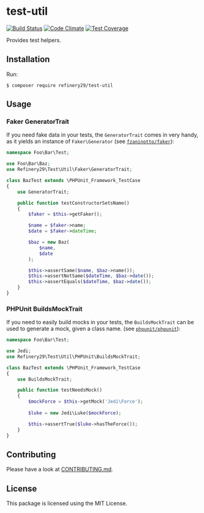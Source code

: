 # test-util

[![Build Status](https://travis-ci.org/refinery29/test-util.svg?branch=master)](https://travis-ci.org/refinery29/test-util)
[![Code Climate](https://codeclimate.com/github/refinery29/test-util/badges/gpa.svg)](https://codeclimate.com/github/refinery29/test-util)
[![Test Coverage](https://codeclimate.com/github/refinery29/test-util/badges/coverage.svg)](https://codeclimate.com/github/refinery29/test-util/coverage)

Provides test helpers.

## Installation

Run:

```
$ composer require refinery29/test-util
```

## Usage

### Faker GeneratorTrait

If you need fake data in your tests, the `GeneratorTrait` comes in very handy, as it
yields an instance of `Faker\Generator` (see [`fzaninotto/faker`](https://github.com/fzaninotto/Faker)):

```php
namespace Foo\Bar\Test;

use Foo\Bar\Baz;
use Refinery29\Test\Util\Faker\GeneratorTrait;

class BazTest extends \PHPUnit_Framework_TestCase
{
    use GeneratorTrait;

    public function testConstructorSetsName()
    {
        $faker = $this->getFaker();

        $name = $faker->name;
        $date = $faker->dateTime;

        $baz = new Baz(
            $name,
            $date
        );

        $this->assertSame($name, $baz->name());
        $this->assertNotSame($dateTime, $baz->date());
        $this->assertEquals($dateTime, $baz->date());
    }
}
```

### PHPUnit BuildsMockTrait

If you need to easily build mocks in your tests, the `BuildsMockTrait` can be used to generate a mock, given a class name.
(see [`phpunit/phpunit`](https://github.com/sebastianbergmann/phpunit)):

```php
namespace Foo\Bar\Test;

use Jedi;
use Refinery29\Test\Util\PHPUnit\BuildsMockTrait;

class BazTest extends \PHPUnit_Framework_TestCase
{
    use BuildsMockTrait;

    public function testNeedsMock()
    {
        $mockForce = $this->getMock('Jedi\Force');
        
        $luke = new Jedi\Luke($mockForce);

        $this->assertTrue($luke->hasTheForce());
    }
}
```

## Contributing

Please have a look at [CONTRIBUTING.md](.github/CONTRIBUTING.md).

## License

This package is licensed using the MIT License.
